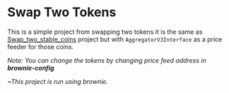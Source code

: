 # Swap Two Tokens
This is a simple project from swapping two tokens it is the same as [Swap_two_stable_coins](https://github.com/Ali-Y1/Swap_Two_Stable_Coins) project but with `AggregatorV3Interface` as a price feeder for those coins.

*Note: You can change the tokens by changing price feed address in **brownie-config***

*~This project is run using brownie.*